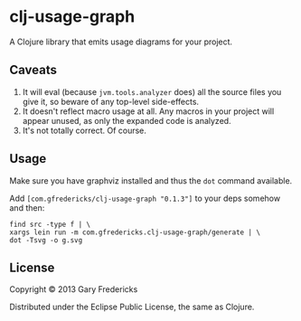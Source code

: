 # clj-usage-graph

A Clojure library that emits usage diagrams for your project.

## Caveats

1. It will eval (because `jvm.tools.analyzer` does) all the source
   files you give it, so beware of any top-level side-effects.
2. It doesn't reflect macro usage at all. Any macros in your project
   will appear unused, as only the expanded code is analyzed.
3. It's not totally correct. Of course.

## Usage

Make sure you have graphviz installed and thus the `dot` command
available.

Add `[com.gfredericks/clj-usage-graph "0.1.3"]` to your deps somehow
and then:

```
find src -type f | \
xargs lein run -m com.gfredericks.clj-usage-graph/generate | \
dot -Tsvg -o g.svg
```

## License

Copyright © 2013 Gary Fredericks

Distributed under the Eclipse Public License, the same as Clojure.

